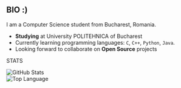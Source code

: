 


## BIO :)
I am a Computer Science student from Bucharest, Romania.

- **Studying** at University POLITEHNICA of Bucharest
- Currently learning programming languages: `C`, `C++`, `Python`, `Java`.
- Looking forward to collaborate on **Open Source** projects

STATS

<p>
    <img alt = "GitHub Stats" src="https://github-readme-stats.vercel.app/api?username=lakalex&show_icons=true&icon_color=000000&hide_border=true&title_color=5391FE&text_color=555">
    <br>
    <img alt = "Top Language" src="https://github-readme-stats.vercel.app/api/top-langs/?username=lakalex&hide=html,&hide_border=true&title_color=5391FE&text_color=555"
</p>
